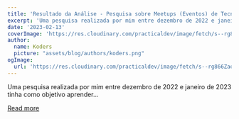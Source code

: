```yaml
---
title: 'Resultado da Análise - Pesquisa sobre Meetups (Eventos) de Tecnologia de Comunidades'
excerpt: 'Uma pesquisa realizada por mim entre dezembro de 2022 e janeiro de 2023 tinha como objetivo aprender...'
date: '2023-02-13'
coverImage: 'https://res.cloudinary.com/practicaldev/image/fetch/s--rg866Zao--/c_imagga_scale,f_auto,fl_progressive,h_420,q_auto,w_1000/https://dev-to-uploads.s3.amazonaws.com/uploads/articles/23vdtj8coco31dkhq6uk.png'
author:
  name: Koders
  picture: "assets/blog/authors/koders.png"
ogImage:
  url: 'https://res.cloudinary.com/practicaldev/image/fetch/s--rg866Zao--/c_imagga_scale,f_auto,fl_progressive,h_420,q_auto,w_1000/https://dev-to-uploads.s3.amazonaws.com/uploads/articles/23vdtj8coco31dkhq6uk.png'
---
```


Uma pesquisa realizada por mim entre dezembro de 2022 e janeiro de 2023 tinha como objetivo aprender...

[Read more](https://dev.to/morgannadev/resultado-da-analise-pesquisa-sobre-meetups-eventos-de-tecnologia-de-comunidades-a80)
